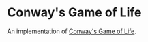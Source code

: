 # Conway's Game of Life

An implementation of [Conway's Game of Life](https://en.wikipedia.org/wiki/Conway%27s_Game_of_Life).